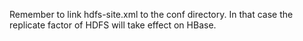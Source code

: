 Remember to link hdfs-site.xml to the conf directory. In that case the replicate factor of HDFS will take effect on HBase.